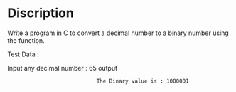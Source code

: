 # Discription

Write a program in C to convert a decimal number to a binary number using the function.

Test Data :

Input any decimal number : 65 			output

								The Binary value is : 1000001
